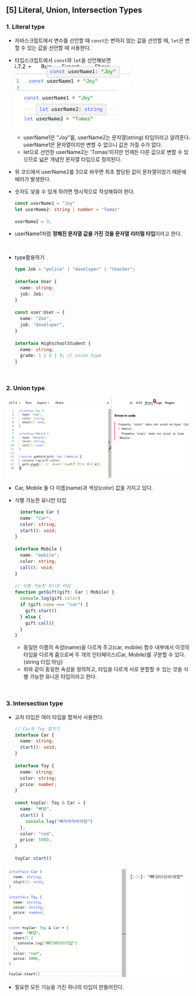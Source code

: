 ## [5] Literal, Union, Intersection Types

### 1. Literal type
- 자바스크립트에서 변수를 선언할 때 `const`는 변하지 않는 값을 선언할 때, `let`은 변할 수 있는 값을 선언할 때 사용한다.

- 타입스크립트에서 `const`와 `let`을 선언해보면
![리터럴](image-27.png)
![리터럴](image-26.png)
  - userName1은 "Joy"를, userName2는 문자열(string) 타입이라고 알려준다. userName1은 문자열이지만 변할 수 없으니 값은 가질 수가 없다.
  - let으로 선언한 userName2는 'Tomas'이지만 언제든 다른 값으로 변할 수 있으므로 넓은 개념인 문자열 타입으로 정의된다.
- 위 코드에서 userName2를 3으로 바꾸면 최초 할당된 값이 문자열이었기 때문에 에러가 발생한다.
- 숫자도 넣을 수 있게 하려면 명시적으로 작성해줘야 한다.
  ```typescript
  const userName1 = "Joy"
  let userName2: string | number = "Tomas"

  userName2 = 3;
  ```
- userName1처럼 **정해진 문자열 값을 가진 것을 문자열 리터럴 타입**이라고 한다.

</br>

- type활용하기
  ```typescript
  type Job = "police" | "developer" | "teacher";

  interface User {
    name: string;
    job: Job;
  }

  const user:User = {
    name: "Zoe",
    job: "developer",
  }

  interface HighschoolStudent {
    name: string;
    grade: 1 | 2 | 3; // union type
  }
  ```
</br>

### 2. Union type
![유니온](image-28.png)
- Car, Mobile 둘 다 이름(name)과 색상(color) 값을 가지고 있다. 

- 식별 가능한 유니언 타입
  ```typescript
    interface Car {
    name: "car";
    color: string;
    start(): void;
  }

  interface Mobile {
    name: "mobile";
    color: string;
    call(): void;
  }

  // 식별 가능한 유니온 타입
  function getGift(gift: Car | Mobile) {
    console.log(gift.color)
    if (gift.name === "car") {
      gift.start()
    } else {
      gift.call() 
    }
  }
  ```
  - 동일한 이름의 속성(name)을 다르게 주고(car, mobile) 함수 내부에서 이것의 타입을 다르게 줌으로써 두 개의 인터페이스(Car, Mobile)를 구분할 수 있다. (string 타입 아님)
  - 위와 같이 동일한 속성을 정의하고, 타입을 다르게 서로 분할할 수 있는 것을 식별 가능한 유니온 타입이라고 한다.

</br>

### 3. Intersection type
- 교차 타입은 여러 타입을 합쳐서 사용한다.
  ```typescript
  // Car와 Toy 합치기
  interface Car {
    name: string;
    start(): void;
  }

  interface Toy {
    name: string;
    color: string;
    price: number;
  }

  const toyCar: Toy & Car = {
    name: "빠방",
    start() {
      console.log("빠라바라바라밤")
    },
    color: "red",
    price: 5000,
  }

  toyCar.start()
  ```
![교차타입](image-29.png)
  - 필요한 모든 기능을 가진 하나의 타입이 만들어진다.